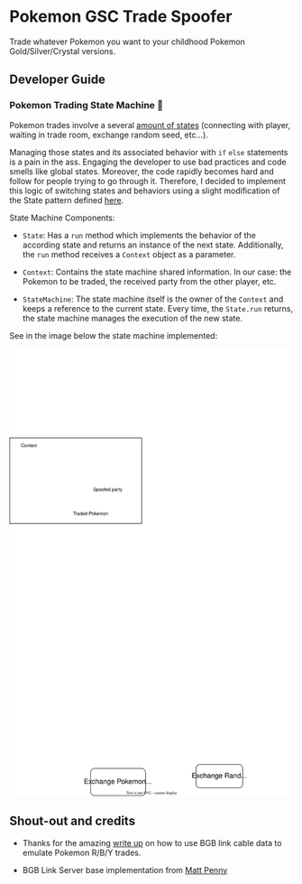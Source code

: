 # Pokemon GSC Trade Spoofer

Trade whatever Pokemon you want to your childhood Pokemon Gold/Silver/Crystal versions.


## Developer Guide

### Pokemon Trading State Machine 🎰

Pokemon trades involve a several [amount of states](https://blog.gbplay.io/2021/05/11/Emulating-a-Pokemon-Trade-with-Generated-Link-Cable-Data.html) 
(connecting with player, waiting in trade room, exchange random seed, etc...).

Managing those states and its associated behavior with `if` `else` statements is a pain in the ass. 
Engaging the developer to use bad practices and code smells like global states. 
Moreover, the code rapidly becomes hard and follow for people trying to go through it. 
Therefore, I decided to implement this logic of switching states and behaviors using a 
slight modification of the State pattern defined [here](https://python-3-patterns-idioms-test.readthedocs.io/en/latest/StateMachine.html).

State Machine Components:

- `State`: Has a `run` method which implements the behavior of the according state and 
returns an instance of the next state. Additionally, the `run` method receives a `Context`
object as a parameter. 

- `Context`: Contains the state machine shared information. In our case: the Pokemon to be traded, 
the received party from the other player, etc.

- `StateMachine`: The state machine itself is the owner of the `Context` and keeps a reference
to the current state. Every time, the `State.run` returns, the state machine manages the
execution of the new state.

See in the image below the state machine implemented:

![](img/state-machine.svg)

## Shout-out and credits

- Thanks for the amazing [write up](https://blog.gbplay.io/2021/05/11/Emulating-a-Pokemon-Trade-with-Generated-Link-Cable-Data.html) 
on how to use BGB link cable data to emulate Pokemon R/B/Y trades.

- BGB Link Server base implementation from [Matt Penny](https://github.com/mwpenny)
